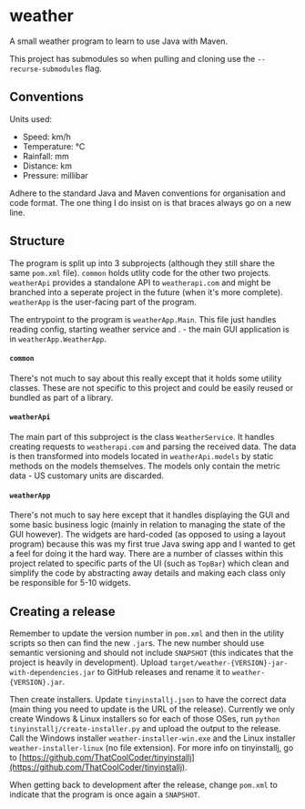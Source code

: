 # weather

A small weather program to learn to use Java with Maven.

This project has submodules so when pulling and cloning use the `--recurse-submodules` flag.

## Conventions

Units used:
- Speed: km/h
- Temperature: °C
- Rainfall: mm
- Distance: km
- Pressure: millibar

Adhere to the standard Java and Maven conventions for organisation and code format. The one thing I do insist on is that braces always go on a new line.

## Structure

The program is split up into 3 subprojects (although they still share the same `pom.xml` file). `common` holds utlity code for the other two projects. `weatherApi` provides a standalone API to `weatherapi.com` and might be branched into a seperate project in the future (when it's more complete). `weatherApp` is the user-facing part of the program.

The entrypoint to the program is `weatherApp.Main`. This file just handles reading config, starting weather service and . - the main GUI application is in `weatherApp.WeatherApp`.

#### `common`

There's not much to say about this really except that it holds some utility classes. These are not specific to this project and could be easily reused or bundled as part of a library.

#### `weatherApi`

The main part of this subproject is the class `WeatherService`. It handles creating requests to `weatherapi.com` and parsing the received data. The data is then transformed into models located in `weatherApi.models` by static methods on the models themselves. The models only contain the metric data - US customary units are discarded.

#### `weatherApp`

There's not much to say here except that it handles displaying the GUI and some basic business logic (mainly in relation to managing the state of the GUI however). The widgets are hard-coded (as opposed to using a layout program) because this was my first true Java swing app and I wanted to get a feel for doing it the hard way. There are a number of classes within this project related to specific parts of the UI (such as `TopBar`) which clean and simplify the code by abstracting away details and making each class only be responsible for 5-10 widgets.

## Creating a release

Remember to update the version number in `pom.xml` and then in the utility scripts so then can find the new `.jar`s. The new number should use semantic versioning and should not include `SNAPSHOT` (this indicates that the project is heavily in development). Upload `target/weather-{VERSION}-jar-with-dependencies.jar` to GitHub releases and rename it to `weather-{VERSION}.jar`.

Then create installers. Update `tinyinstallj.json` to have the correct data (main thing you need to update is the URL of the release). Currently we only create Windows & Linux installers so for each of those OSes, run `python tinyinstallj/create-installer.py` and upload the output to the release. Call the Windows installer `weather-installer-win.exe` and the Linux installer `weather-installer-linux` (no file extension). For more info on tinyinstallj, go to [https://github.com/ThatCoolCoder/tinyinstallj](https://github.com/ThatCoolCoder/tinyinstallj).

When getting back to development after the release, change `pom.xml` to indicate that the program is once again a `SNAPSHOT`.